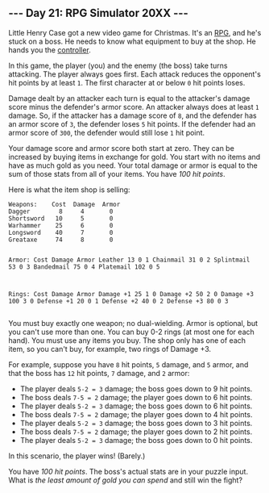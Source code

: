 <h2>--- Day 21: RPG Simulator 20XX ---</h2><p>Little <span title="The sky above the battle is the color of television, tuned to a dead channel.">Henry Case</span> got a new video game for Christmas.  It&apos;s an <a href="https://en.wikipedia.org/wiki/Role-playing_video_game">RPG</a>, and he&apos;s stuck on a boss.  He needs to know what equipment to buy at the shop.  He hands you the <a href="https://en.wikipedia.org/wiki/Game_controller">controller</a>.</p>
<p>In this game, the player (you) and the enemy (the boss) take turns attacking.  The player always goes first.  Each attack reduces the opponent&apos;s hit points by at least <code>1</code>.  The first character at or below <code>0</code> hit points loses.</p>
<p>Damage dealt by an attacker each turn is equal to the attacker&apos;s damage score minus the defender&apos;s armor score.  An attacker always does at least <code>1</code> damage.  So, if the attacker has a damage score of <code>8</code>, and the defender has an armor score of <code>3</code>, the defender loses <code>5</code> hit points.  If the defender had an armor score of <code>300</code>, the defender would still lose <code>1</code> hit point.</p>
<p>Your damage score and armor score both start at zero.  They can be increased by buying items in exchange for gold.  You start with no items and have as much gold as you need.  Your total damage or armor is equal to the sum of those stats from all of your items.  You have <em>100 hit points</em>.</p>
<p>Here is what the item shop is selling:</p>
<pre><code>Weapons:    Cost  Damage  Armor
Dagger        8     4       0
Shortsword   10     5       0
Warhammer    25     6       0
Longsword    40     7       0
Greataxe     74     8       0

Armor:      Cost  Damage  Armor
Leather      13     0       1
Chainmail    31     0       2
Splintmail   53     0       3
Bandedmail   75     0       4
Platemail   102     0       5

Rings:      Cost  Damage  Armor
Damage +1    25     1       0
Damage +2    50     2       0
Damage +3   100     3       0
Defense +1   20     0       1
Defense +2   40     0       2
Defense +3   80     0       3
</code></pre>
<p>You must buy exactly one weapon; no dual-wielding.  Armor is optional, but you can&apos;t use more than one.  You can buy 0-2 rings (at most one for each hand).  You must use any items you buy.  The shop only has one of each item, so you can&apos;t buy, for example, two rings of Damage +3.</p>
<p>For example, suppose you have <code>8</code> hit points, <code>5</code> damage, and <code>5</code> armor, and that the boss has <code>12</code> hit points, <code>7</code> damage, and <code>2</code> armor:</p>
<ul>
<li>The player deals <code>5-2 = 3</code> damage; the boss goes down to 9 hit points.</li>
<li>The boss deals <code>7-5 = 2</code> damage; the player goes down to 6 hit points.</li>
<li>The player deals <code>5-2 = 3</code> damage; the boss goes down to 6 hit points.</li>
<li>The boss deals <code>7-5 = 2</code> damage; the player goes down to 4 hit points.</li>
<li>The player deals <code>5-2 = 3</code> damage; the boss goes down to 3 hit points.</li>
<li>The boss deals <code>7-5 = 2</code> damage; the player goes down to 2 hit points.</li>
<li>The player deals <code>5-2 = 3</code> damage; the boss goes down to 0 hit points.</li>
</ul>
<p>In this scenario, the player wins!  (Barely.)</p>
<p>You have <em>100 hit points</em>.  The boss&apos;s actual stats are in your puzzle input.  What is <em>the least amount of gold you can spend</em> and still win the fight?</p>
